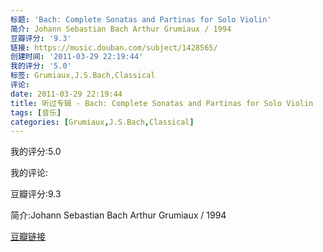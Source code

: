 ```yaml
---
标题: 'Bach: Complete Sonatas and Partinas for Solo Violin'
简介: Johann Sebastian Bach Arthur Grumiaux / 1994
豆瓣评分: '9.3'
链接: https://music.douban.com/subject/1428565/
创建时间: '2011-03-29 22:19:44'
我的评分: '5.0'
标签: Grumiaux,J.S.Bach,Classical
评论:
date: 2011-03-29 22:19:44
title: 听过专辑 - Bach: Complete Sonatas and Partinas for Solo Violin
tags: [音乐]
categories: [Grumiaux,J.S.Bach,Classical]
---
```


我的评分:5.0

我的评论:

豆瓣评分:9.3

简介:Johann Sebastian Bach Arthur Grumiaux / 1994

[豆瓣链接](https://music.douban.com/subject/1428565/)

